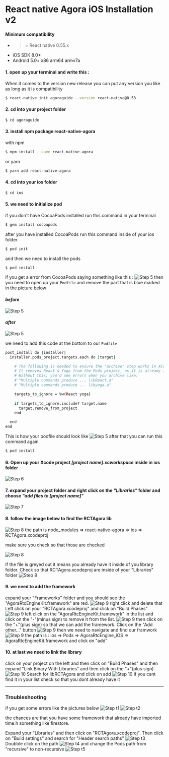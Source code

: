 # React native Agora iOS Installation v2

#### Minimum compatibility
* >= React native 0.55.x
* iOS SDK 8.0+
* Android 5.0+ x86 arm64 armv7a

#### 1. open up your terminal and write this :
When it comes to the version new release you can put any version you like as long as it is compatibility
```sh
$ react-native init agoraguide --version react-native@0.58
```

#### 2. cd into your project folder
```sh
$ cd agoraguide
```
#### 3. install npm package react-native-agora

with npm


```sh
$ npm install --save react-native-agora
```

or yarn

```sh
$ yarn add react-native-agora
```


#### 4. cd into your ios folder
```sh
$ cd ios
```

#### 5. we need to initialize pod
if you don't have CocoaPods installed run this command in your terminal
```sh
$ gem install cocoapods
```
after you have installed CocoaPods run this command inside of your ios folder
```sh
$ pod init
```
and then we need to install the pods
```sh
$ pod install
```
if you get a error from CocoaPods saying something like this :
![Step 5](imgs/05.png)
then you need to open up your `Podfile` and remove the part that is blue marked in the picture below

#### *before*
![Step 5](imgs/05a.png)

#### *after*
![Step 5](imgs/05b.png)

we need to add this code at the bottom to our `Podfile`
```sh
post_install do |installer|
  installer.pods_project.targets.each do |target|

    # The following is needed to ensure the "archive" step works in XCode.
    # It removes React & Yoga from the Pods project, as it is already included in the main project.
    # Without this, you'd see errors when you archive like:
    # "Multiple commands produce ... libReact.a"
    # "Multiple commands produce ... libyoga.a"

    targets_to_ignore = %w(React yoga)
    
    if targets_to_ignore.include? target.name
      target.remove_from_project
    end

  end
end
```
This is how your podfile should look like
![Step 5](imgs/05c.png)
after that you can run this command again
```sh
$ pod install
```

#### 6. Open up your Xcode project *[project name].xcworkspace* inside in ios folder
![Step 6](imgs/06.png)

#### 7. expand your project folder and right click on the *"Libraries"* folder and choose *"add files to [project name]"*
![Step 7](imgs/07.png)

#### 8. follow the image below to find the RCTAgora lib

![Step 8](imgs/08a.png)
the path is  node_modules => react-native-agora => ios => RCTAgora.xcodeproj

make sure you check so that those are checked

![Step 8](imgs/08b.png)

If the file is greyed out it means you already have it inside of you library folder.
Check so that RCTAgora.xcodeproj are inside of your "Libraries" folder
![Step 8](imgs/08c.png)

#### 9. we need to add the framework
expand your "Frameworks" folder and you should see the "AgoraRtcEngineKit.framework" are red.
![Step 9](imgs/9a.png)
right click and delete that
Left click on your "RCTAgora.xcodeproj" and click on "Build Phases"
![Step 9](imgs/9b.png)
left click on the "AgoraRtcEngineKit.framework" in the list and click on the "-"(minus sign) to remove it from the list.
![Step 9](imgs/9c.png)
then click on the "+"(plus sign) so that we can add the framework.
Click on the "Add other..." button
![Step 9](imgs/9d.png)
then we need to navigate and find our framwork
![Step 9](imgs/9e.png)
the path is : ios => Pods => AgoraRtcEngine_iOS => AgoraRtcEngineKit.framework and click on "add"

#### 10. at last we need to link the library
click on your project on the left and then click on "Build Phases" and then expand "Link Binary With Libraries" and then click on the "+"(plus sign)
![Step 10](imgs/10a.png)
Search for libRCTAgora and click on add
![Step 10](imgs/10b.png)
if you cant find it in your list check so that you dont already have it

----------------------------------------------
### Troubleshooting

if you get some errors like the pictures below
![Step t1](imgs/t01.png)
![Step t2](imgs/t02.png)

the chances are that you have some framework that already have imported time.h something like firestore.

Expand your "Libraries" and then click on "RCTAgora.xcodeproj". Then click on "Build settings" and search for "Header search paths" 
![Step t3](imgs/t03.png)
Doubble click on the path
![Step t4](imgs/t04.png)
and change the Pods path from "recursive" to non-recursive
![Step t5](imgs/t05.png)






